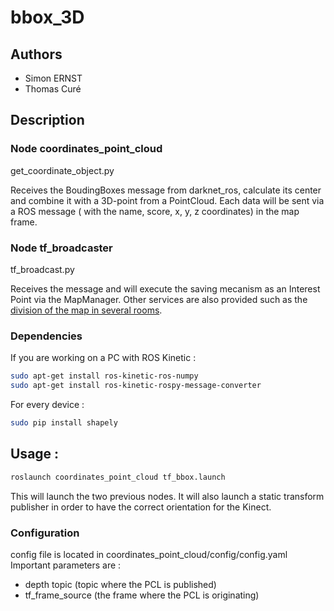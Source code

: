# bbox_3D

## Authors

- Simon ERNST
- Thomas Curé

## Description

### Node coordinates_point_cloud

get_coordinate_object.py

Receives the BoudingBoxes message from darknet_ros, calculate its center and combine it with a 3D-point from a PointCloud.
Each data will be sent via a ROS message ( with the name, score, x, y, z coordinates) in the map frame.

### Node tf_broadcaster

tf_broadcast.py

Receives the message and will execute the saving mecanism as an Interest Point via the MapManager.
Other services are also provided such as the [division of the map in several rooms](https://github.com/Robocup-Lyontech/bbox_3D/blob/master/Documentation%20d%C3%A9coupage%20de%20la%20map%20en%20pi%C3%A8ces.pdf).

### Dependencies
If you are working on a PC with ROS Kinetic :
```bash
sudo apt-get install ros-kinetic-ros-numpy
sudo apt-get install ros-kinetic-rospy-message-converter
```
For every device :
```bash
sudo pip install shapely
```

## Usage : 
```bash
roslaunch coordinates_point_cloud tf_bbox.launch
```
This will launch the two previous nodes.
It will also launch a static transform publisher in order to have the correct orientation for the Kinect.

### Configuration

config file is located in coordinates_point_cloud/config/config.yaml
Important parameters are : 
- depth topic (topic where the PCL is published)
- tf_frame_source (the frame where the PCL is originating)

